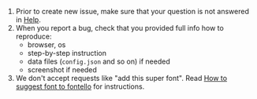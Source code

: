 1. Prior to create new issue, make sure that your question is not answered in [Help](https://github.com/fontello/fontello/wiki/Help).
2. When you report a bug, check that you provided full info how to reproduce:
   - browser, os
   - step-by-step instruction
   - data files (`config.json` and so on) if needed
   - screenshot if needed
3. We don't accept requests like "add this super font". Read [How to suggest font to fontello](https://github.com/fontello/fontello/wiki/How-to-suggest-font-to-fontello) for instructions.
